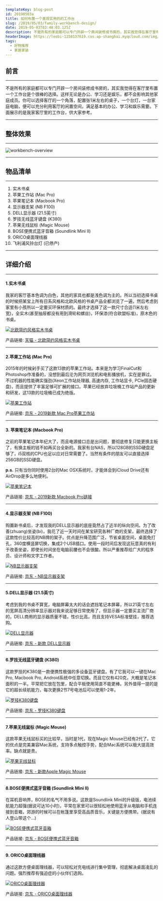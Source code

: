 ```yaml
---
templateKey: blog-post
id: 20190503a
title: 如何布置一个美观实用的的工作台
slug: /2019/05/03/family-workbench-design/
date: 2019-05-03T03:48:03.125Z
description: 不是所有的家庭都可以专门开辟一个房间装修成书房的，其实我觉得在客厅里布置一个工作台是个很棒的选择。
headerImage: https://leobi-1258137619.cos.ap-shanghai.myqcloud.com/img/header-workbench-design.jpg
tags:
  - 好物推荐
  - 家居家装
---
```


## 前言
---
不是所有的家庭都可以专门开辟一个房间装修成书房的，其实我觉得在客厅里布置一个工作台是个很棒的选择。这样无论是办公、学习还是娱乐，都不会影响其他家庭成员。你可以选择客厅的一个角落，配置张1米左右的桌子，一个台灯，一台家庭电脑，便可以充分利用客厅的闲置空间，满足基本的办公、学习和娱乐需要。下面展示的是我家客厅里的工作台，供大家参考。

---

## 整体效果
---
![workbench-overview](https://leobi-1258137619.cos.ap-shanghai.myqcloud.com/img/workbench-overview.jpg)

---

## 物品清单
---
1. 实木书桌
2. 苹果工作站 (Mac Pro)
3. 苹果笔记本 (Macbook Pro)
4. 显示器支架 (NB F100)
5. DELL显示器 (21.5英寸)
6. 罗技无线蓝牙键盘 (K380)
7. 苹果无线鼠标 (Magic Mouse)
8. BOSE便携式蓝牙音箱 (Soundlink Mini II)
9. ORICO桌面理线器
10. 飞利浦风铃台灯 (已停产)

---

## 详细介绍
---
#### 1.实木书桌
我家的客厅基本色调为白色，其他的家具也都是浅色调为主的。所以当初选择书桌的时候把某宝上所有日系风格和北欧风格的书桌产品全都浏览了一遍，然后考虑到家里有小孩所以一定要买环保材质的。最终才选择了这一款尺寸合适(1米左右宽)，全实木(甚至抽屉都没有用到滑轮和螺丝)，环保漆(符合欧盟标准)，原木色的书桌。

[![北欧简约风格实木书桌](https://leobi-1258137619.cos.ap-shanghai.myqcloud.com/img/workbench-desk.jpg)](https://s.click.taobao.com/t?e=m%3D2%26s%3DmWKyQf5w7tccQipKwQzePOeEDrYVVa64K7Vc7tFgwiHjf2vlNIV67sj%2FQiODiDgnwg1qdhPjl1QXHsXY7BYxLujXfzo7yWJmR0k4116u3yiias%2B9nihtyrOHvhaHxUAvPeywkvrCtTjvvifwQ9Sl%2F6GoxPuel67PPd5E0hPypGwzJ3wlR%2BD8%2F8YMXU3NNCg%2F&scm=null&pvid=null&app_pvid=59590_11.92.50.126_555_1590130470138&ptl=floorId%3A17741&originalFloorId%3A17741&app_pvid%3A59590_11.92.50.126_555_1590130470138&union_lens=lensId%3APUB%401590130424%400b08195d_0f37_1723b28b9fe_2e18%40026TdI4eRVbiwOOFhWyacAdL)

产品链接: [天猫 - 北欧简约风格实木书桌](/item/workbench-desk)

---

#### 2.苹果工作站 (Mac Pro)
2015年的时候剁手买了这款13款的苹果工作站。本来是为学习FinalCut和Photoshop作准备的，没想到最后沦为网页浏览机和电影播放机，实在是罪过。不过机器的性能确实强劲(Xeon工作站处理器, 高速内存, 工作站显卡, PCIe固态硬盘)，而且提供了丰富足够可扩展的接口。苹果已经放弃垃圾桶工作站产品的更新和研发，这13款的垃圾桶已成为绝版。

[![苹果工作站](https://leobi-1258137619.cos.ap-shanghai.myqcloud.com/img/workbench-mac-pro.jpg)](https://union-click.jd.com/jdc?e=&p=AyIGZRprFQMTBlUaXR0LFQFUKx9KWkxYZUIeUENQDEsFA1BWThgJBABAHUBZCQUdRUFGGRJDD1MdQlUQQwVKDFRXFk8jQA4SBlQaWxQEGg5SHVolUFkGF34BRX53AhVaPVZ2WmU%2BBVhRYh4LZR9TFQsXN1UaWhUGEQVWHVolMhIEZU01FQMTBlQaWhUBFDdVEloXAhECUh1aJQIWD1QbWRQFEgVVHl8lBRIOZV81EQNADlAaUkZWQlRVGGslAhMGVBtaEwobAFMaaxYyIjdVK1glQHwFVhoME1cVAFwfWEcHRwdTSA8dBBZUVR1ZEQASAV0dWiUAEwZREg%3D%3D)

产品链接: [京东 - 2019新款 Mac Pro苹果工作站](/item/workbench-mac-pro)

---


#### 3. 苹果笔记本 (Macbook Pro)
之前的苹果笔记本年纪大了，而且电源接口总是出问题，要彻底修复只能更换主板了，有换主板的钱不如再买台全新的。我家有台NAS，所以128GB的SSD硬盘足够了，i5双核的CPU也足以应对日常需要了。当然有条件的朋友可以直接选择256GB的SSD硬盘。

**p.s.** 只有当你同时使用2台的Mac OSX系统时，才能体会到iCloud Drive还有AirDrop是多么地便利。

[![苹果笔记本](https://leobi-1258137619.cos.ap-shanghai.myqcloud.com/img/workbench-macbook-pro.jpg)](https://union-click.jd.com/jdc?e=&p=AyIGZRprFQMTBlQcXRYKFAFUKx9KWkxYZUIeUENQDEsFA1BWThgJBABAHUBZCQUdRUFGGRJDD1MdQlUQQwVKDFRXFk8jQA4SBlQaWhIEEQ9THVolSm9aE09dbF9xQA1NRV4LEEUDGV5vRB4LZR9TFQsXN1UaWhUGEQVWHVolMhIEZU01FQMTBlQaWhUBFDdVEloXAhECUh1aJQIWD1QbWRQEFAdWH10lBRIOZV81EQNADlAaUkZWQlRVGGslAhMGVBpcEwEaAVMaaxYyIjdVK1glQHwFBklTHQMbUl0dWxEHGwNQS1NFAxpVUR9dFVEbAFcbDCUAEwZREg%3D%3D)

产品链接: [京东 - 2019新款 Macbook Pro链接](/item/workbench-macbook-pro)


---

#### 4.显示器支架 (NB F100)
购置新书桌后，才发现我的DELL显示器的底座竟然占了近半的纵向空间。为了改善(zhuang)坐姿(bi)，我花了近一天时间在某宝研究各种厂商的支架，最终选择了这款性价比较高的NB牌的架子。优点是升降范围广泛，节省桌面空间，桌面免打孔，360度横竖屏切换，集成2个USB插口。使用一段时间后发现这玩意真的有利于改善坐姿，即使长时间坐在电脑前腰也不会很酸。所以严重推荐给广大的程序员、设计师和文字工作者。

[![NB显示器支架](https://leobi-1258137619.cos.ap-shanghai.myqcloud.com/img/workbench-nb-rack.jpg)](https://union-click.jd.com/jdc?e=&p=AyIGZRNaHAoSA1AcWCUBEg9UGlkXMlZYDUUEJVtXQhRZUAscSkIBR0RJHUlSSkkFSRxUVxZPRVJaRkFKSwlQWkxYW10LVlZqUlkYWx0DEwVXKwYTdWR0AkYfdxh0cANhHmwcc0ADbh0ZDiIDXRtSEDISBlQbXxYAEQFUK2sVASJROxtaFAMTBlEcWhYyEg5UGVsWBxUBVCtbEQoTB1cbWx0LFQZSK1wVCyJDOx9aRwsXBlxID0VREgRlK1gVChMGVxlrFjIiN1UrWCVAfFdTEglCAEJSVhpYQgcRVVETXUACFQNdGlMcABUAXEgIJQATBlES)

产品链接: [京东 - NB显示器支架](/workbench-nb-rack-jd)

---

#### 5.DELL显示器 (21.5英寸)
考虑到我的书桌不算宽，电脑屏幕太大的话会遮挡笔记本屏幕，所以21英寸左右的宽屏高清分辨率显示器对我来说足够日常使用了，但显示器一定要买主流厂商的，DELL商用的显示器质量不错，性价比高，而且支持VESA标准壁挂，推荐选购。

[![DELL显示器](https://leobi-1258137619.cos.ap-shanghai.myqcloud.com/img/workbench-dell-monitor.jpg)](https://union-click.jd.com/jdc?e=&p=AyIGZRprEwsSA1McUiVGTV8LRGtMR1dGFxBFC1pXUwkEBwpZRxgHRQcLREJEAQUcTVZUGAVJHk1cTQkTSxhBekcLUxJbEQQVDmVtAH1DdlUgUj4XBUtQIBovFnJbTzdrVxkyFg9VEl4lAhMGVR9YFwEUBmUrWxYyRGlVGloUAxoCVB1eJQIbBlcbWBAFFAZlG18dAxIFVRlZHAAaDmUcWxwyVmlRGgkcBxMOBk8LRgIRN2UdUhUGFABcK1glMiIHZRhrV2wUUwEfCUUHFg5REwkQARQEBUwOFwIaUlJIW0ACFwYASGsXAxMDXA%3D%3D)

产品链接: [京东 - 新款 DELL显示器](/item/workbench-dell-monitor)

---

#### 6.罗技无线蓝牙键盘 (K380)
这款罗技的K380是一款便携性极强的多设备蓝牙键盘。有了它我可以一键在Mac Pro, Macbook Pro, Android系统中任意切换。而且它仅有420克，大概是笔记本面积的一半。平常把它放在包里，配合平板使用简直不能更棒。另外值得一提的是它的超长续航能力，每次更换2节7号电池后可以使用1-2年。

[![罗技K380键盘](https://leobi-1258137619.cos.ap-shanghai.myqcloud.com/img/workbench-k380.jpg)](https://union-click.jd.com/jdc?e=&p=AyIGZRNTEgMSDlYfWyUCGgdQGVkSMlZYDUUEJVtXQhRZUAscSkIBR0RJHUlSSkkFSRxUVxZPRVJaRkFKSwlQWkxYW10LVlZqUlkbUxUHEAVSKzJ1XWwAPEQfcFpgAC5EORx0VVFVbh0ZDiIDXRtSEDISBlQbXxYAEQFUK2sVASJROxtaFAMTBlQYXhwyEg5UGVsWBxUBVCtbEQoTB1cbXhQBEgJcK1wVCyJDOx9aRwsXBlxID0VREgRlK1sdAhcFVxxrFjIiN1UrWCVAfAFcHFwQBBcEV09dFAdHDlxICxdWRlRXHgtBUkIGVxkOJQATBlES)

产品链接: [京东 - 罗技K380键盘](/item/workbench-k380)

---

#### 7.苹果无线鼠标 (Magic Mouse)
这款苹果无线鼠标买的比较早，当时是1代，现在Magic Mouse已经有2代了。它的优点是完美兼容Mac系统，支持多点触控手势，配合Mac系统可以极大提高效率。缺点就是贵。

[![苹果无线鼠标](https://leobi-1258137619.cos.ap-shanghai.myqcloud.com/img/workbench-magic-mouse.jpg)](https://union-click.jd.com/jdc?e=&p=AyIGZRprFgIbAVQcWyVGTV8LRGtMR1dGFxBFC1pXUwkEBwpZRxgHRQcLREJEAQUcTVZUGAVJHk1cTQkTSxhBekcLVhtSEwMVB2VsP3V9EgEBEjgTXnB7NX8gYwZofA1NVxkyFg9VEl4lAhMGVR9YFwEUBmUrWxYyRGlVGloUAxMGVRhdJQIbBlcbWBAFFAZlG18dAxIFVhxYEgcQAWUcWxwyVmlRGgkcBxMOBk8LRgIRN2UYWxwEEwBVK1glMiIHZRhrV2wSDgIdXBQKGldWS1kQUEBSXBtaEFUTAFRLXxAKQAYCTmsXAxMDXA%3D%3D)

产品链接: [京东 - 新款Apple Magic Mouse](/item/workbench-magic-mouse-jd)

---

#### 8.BOSE便携式蓝牙音箱 (Soundlink Mini II)
在耳机音响界，BOSE的名气不用多说。这款是Soundlink Mini的升级版，电池续航能力超强(据说可达10小时)，平常在家里可以很轻松地使用蓝牙从电脑和手机连接到音箱，郊游的时候可以在帐篷里享受高品质音乐，关键是方便携带。(据说有人登山带这个...)

[![BOSE便携式蓝牙音箱](https://leobi-1258137619.cos.ap-shanghai.myqcloud.com/img/workbench-bose-mini2.jpg)](https://union-click.jd.com/jdc?e=&p=AyIGZRhbFQYSAFwYXBEyFQNQE1kUAhoHUB9rUV1KWQorAlBHU0VeBUVNR0ZbSkdETlcNVQtHRVNSUVNLXANBRA1XB14DS10cQQVYD21XHgBRHlMXAxIPVR5fJXdSeQ5QXmVWcnIrHhJISXN5FW46Y2IeC2UfUxULFzdVGloVBhEFVh1aJTISBGVaNRUDEAdXE1oUMhIOVBlbFgcVAVQrWxEKEwdXGF0WAhcPUCtcFQsiQzsfWkcLFwZcSA9FURIEZStcEQcaBVQbUxUHFjdWK2slAiIEZVk1QAdHDwdLCxQLGlNRHllACxsCBxpbEwZHU1BOWxUFEQBlGVoUBhs%3D)

产品链接: [京东 - BOSE便携式蓝牙音箱](/item/workbench-bose-mini2)

---

#### 9. ORICO桌面理线器
通过这款方便桌面理线器，可以轻松对充电线进行集中管理，彻底解决桌面凌乱的问题。强烈推荐有强迫症的小伙伴们选购。

[![ORICO桌面理线器](https://leobi-1258137619.cos.ap-shanghai.myqcloud.com/img/workbench-orico.jpg)](https://union-click.jd.com/jdc?e=&p=AyIGZRNYFAoTDlAcWCUBGw9SGV0VCxUPUisfSlpMWGVCHlBDUAxLBQNQVk4YCQQAQB1AWQkFHUVBRhkSQw9THUJVEEMFSgxUVxZPI0AOEQ5dHFkTAhsAXRxrFX5iTwJvLX5gW1s%2BGiN0a2RCKmIEZQ4eN1ETWxwHIgdUGlsRARAEUxprJQIRNxR1WxYFGgJRK1scAxAHVh5cEwMiB1ETWhUAEQFSHVoRCiIAVRJrUWwWBgcSXhQLQVMFSFsWMiIEXBNcFwQSDlITXCUBIjdlG2sWMlBpVhhdRgIVAAceWxYEFwZRHAhHBxJUXRxfFlUXAlUZWkIyEAZUH1I%3D)

产品链接: [京东 - ORICO桌面理线器](/item/workbench-orico)
